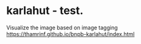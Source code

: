 # karlahut - test.
Visualize the image based on image tagging
https://thamrinf.github.io/bnpb-karlahut/index.html
